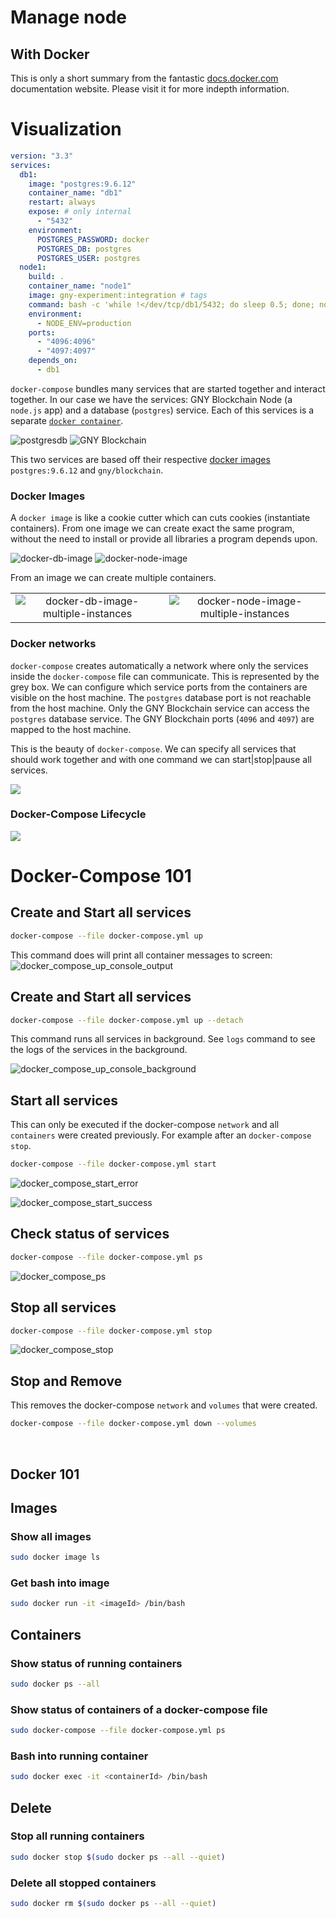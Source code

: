 # Manage node

## With Docker

This is only a short summary from the fantastic [docs.docker.com](https://docs.docker.com/) documentation website. Please visit it for more indepth information.

# Visualization

```yml
version: "3.3"
services:
  db1:
    image: "postgres:9.6.12"
    container_name: "db1"
    restart: always
    expose: # only internal
      - "5432"
    environment:
      POSTGRES_PASSWORD: docker
      POSTGRES_DB: postgres
      POSTGRES_USER: postgres
  node1:
    build: .
    container_name: "node1"
    image: gny-experiment:integration # tags
    command: bash -c 'while !</dev/tcp/db1/5432; do sleep 0.5; done; node packages/main/dist/src/app --ormConfig "ormconfig.integration.json"'
    environment:
      - NODE_ENV=production
    ports:
      - "4096:4096"
      - "4097:4097"
    depends_on:
      - db1
```

`docker-compose` bundles many services that are started together and interact together. In our case we have the services: GNY Blockchain Node (a `node.js` app) and a database (`postgres`) service. Each of this services is a separate [`docker container`](https://www.docker.com/resources/what-container).

![postgresdb](../.vuepress/public/simple-db.png) ![GNY Blockchain](../.vuepress/public/basic-node.png)

This two services are based off their respective [docker images](https://docs.docker.com/engine/reference/commandline/images/) `postgres:9.6.12` and `gny/blockchain`.

### Docker Images

A `docker image` is like a cookie cutter which can cuts cookies (instantiate containers). From one image we can create exact the same program, without the need to install or provide all libraries a program depends upon.

![docker-db-image](../.vuepress/public/docker-db-image.png) ![docker-node-image](../.vuepress/public/docker-node-image.png)

From an image we can create multiple containers.

|                                                                                                   |                                                                                                       |
| :-----------------------------------------------------------------------------------------------: | :---------------------------------------------------------------------------------------------------: |
| ![docker-db-image-multiple-instances](../.vuepress/public/docker-db-image-multiple-instances.png) | ![docker-node-image-multiple-instances](../.vuepress/public/docker-node-image-multiple-instances.png) |

### Docker networks

`docker-compose` creates automatically a network where only the services inside the `docker-compose` file can communicate. This is represented by the grey box. We can configure which service ports from the containers are visible on the host machine. The `postgres` database port is not reachable from the host machine. Only the GNY Blockchain service can access the `postgres` database service. The GNY Blockchain ports (`4096` and `4097`) are mapped to the host machine.

This is the beauty of `docker-compose`. We can specify all services that should work together and with one command we can start|stop|pause all services.

![](../.vuepress/public/docker-compose.png)

### Docker-Compose Lifecycle

![](../.vuepress/public/docker-compose-lifecycle.png)

# Docker-Compose 101

## Create and Start all services

```bash
docker-compose --file docker-compose.yml up
```

This command does will print all container messages to screen:
![docker_compose_up_console_output](../.vuepress/public/docker_compose_up_console.png)

## Create and Start all services

```bash
docker-compose --file docker-compose.yml up --detach
```

This command runs all services in background. See `logs` command to see the logs of the services in the background.

![docker_compose_up_console_background](../.vuepress/public/docker_compose_up_background.png)

## Start all services

This can only be executed if the docker-compose `network` and all `containers` were created previously. For example after an `docker-compose stop`.

```bash
docker-compose --file docker-compose.yml start
```

![docker_compose_start_error](../.vuepress/public/docker_compose_start_error.png)

![docker_compose_start_success](../.vuepress/public/docker_compose_start_success.png)

## Check status of services

```bash
docker-compose --file docker-compose.yml ps
```

![docker_compose_ps](../.vuepress/public/docker_compose_ps.png)

## Stop all services

```bash
docker-compose --file docker-compose.yml stop
```

![docker_compose_stop](../.vuepress/public/docker_compose_stop.png)

## Stop and Remove

This removes the docker-compose `network` and `volumes` that were created.

```bash
docker-compose --file docker-compose.yml down --volumes
```

<br>

## Docker 101

## Images

### Show all images

```bash
sudo docker image ls
```

### Get bash into image

```bash
sudo docker run -it <imageId> /bin/bash
```

## Containers

### Show status of running containers

```bash
sudo docker ps --all
```

### Show status of containers of a docker-compose file

```bash
sudo docker-compose --file docker-compose.yml ps
```

### Bash into running container

```bash
sudo docker exec -it <containerId> /bin/bash
```

## Delete

### Stop all running containers

```bash
sudo docker stop $(sudo docker ps --all --quiet)
```

### Delete all stopped containers

```bash
sudo docker rm $(sudo docker ps --all --quiet)
```

<br/>
